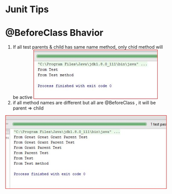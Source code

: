 # Junit Tips

# @BeforeClass Bhavior 
1. If all test parents & child has same name method, only chid method will be active 
![Child Overrid](./Images/sameNameMethod.JPG)
2. if all method names are different but all are @BeforeClass , it will be parent => child 

![parent-child](./Images/differentMetohdNames.JPG)
